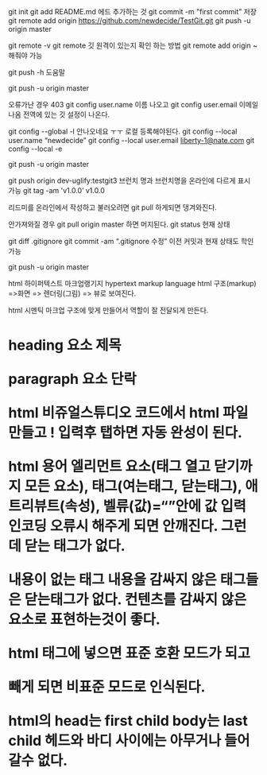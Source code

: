 git init
git add README.md 에드 추가하는 것
git commit -m "first commit” 저장
git remote add origin https://github.com/newdecide/TestGit.git
git push -u origin master



git remote -v
git remote 깃 원격이 있는지 확인 하는 방법
git remote add origin ~ 해줘야 가능

git push -h 도움말

git push -u origin master

오류가난 경우 403
git config user.name 이름 나오고
git config user.email 이메일 나옴
전역에 있는 깃 설정이 나온다.

git config --global -l 안나오네요 ㅜㅜ
로컬 등록해야된다.
git config --local user.name “newdecide”
git config --local user.email liberty-1@nate.com
git config --local -e

git push -u origin master

git push origin dev-uglify:testgit3 브런치 명과 브런치명을 온라인에 다르게 표시 가능
git tag -am 'v1.0.0’ v1.0.0

리드미를 온라인에서 작성하고 불러오려면
git pull 하게되면 댕겨와진다.

안가져와질 경우
git pull origin master
하면 머지된다.
git status 현재 상태

git diff .gitignore
git commit -am “.gitignore 수정”
이전 커밋과 현재 상태도 학인 가능

git push -u origin master

html 하이퍼텍스트 마크업랭기지
hypertext markup language
html 구조(markup) =>화면 => 렌더링(그림) => 뷰로 보여진다.

html 
시멘틱 마크업
구조에 맞게 만들어서 역할이 잘 전달되게 만든다.
<h1> heading 요소 제목
<p> paragraph 요소 단락

html 비쥬얼스튜디오 코드에서 html 파일 만들고 ! 입력후 탭하면 자동 완성이 된다.

html 용어
엘리먼트 요소(태그 열고 닫기까지 모든 요소), 태그(여는태그, 닫는태그), 애트리뷰트(속성), 벨류(값)=“”안에 값 입력
인코딩 오류시 <meta charset=“utf-8”> 해주게 되면 안깨진다. 그런데 닫는 태그가 없다.

내용이 없는 태그 내용을 감싸지 않은 태그들은 닫는태그가 없다.
컨텐츠를 감싸지 않은 요소로 표현하는것이 좋다.

<!DOCTYPE html> html 태그에 넣으면 표준 호환 모드가 되고 
빼게 되면 비표준 모드로 인식된다.

html의 head는 first child
body는 last child
헤드와 바디 사이에는 아무거나 들어갈수 없다.